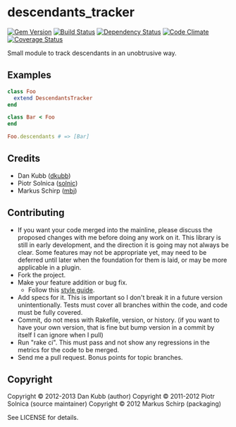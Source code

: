 descendants_tracker
===================

[![Gem Version](https://badge.fury.io/rb/descendants_tracker.png)][gem]
[![Build Status](https://secure.travis-ci.org/dkubb/descendants_tracker.png?branch=master)][travis]
[![Dependency Status](https://gemnasium.com/dkubb/descendants_tracker.png)][gemnasium]
[![Code Climate](https://codeclimate.com/github/dkubb/descendants_tracker.png)][codeclimate]
[![Coverage Status](https://coveralls.io/repos/dkubb/descendants_tracker/badge.png?branch=master)][coveralls]

[gem]: https://rubygems.org/gems/descendants_tracker
[travis]: https://travis-ci.org/dkubb/descendants_tracker
[gemnasium]: https://gemnasium.com/dkubb/descendants_tracker
[codeclimate]: https://codeclimate.com/github/dkubb/descendants_tracker
[coveralls]: https://coveralls.io/r/dkubb/descendants_tracker

Small module to track descendants in an unobtrusive way.

Examples
--------

``` ruby
class Foo
  extend DescendantsTracker
end

class Bar < Foo
end

Foo.descendants # => [Bar]
```

Credits
-------

* Dan Kubb ([dkubb](https://github.com/dkubb))
* Piotr Solnica ([solnic](https://github.com/solnic))
* Markus Schirp ([mbj](https://github.com/mbj))

Contributing
------------

* If you want your code merged into the mainline, please discuss the proposed changes with me before doing any work on it. This library is still in early development, and the direction it is going may not always be clear. Some features may not be appropriate yet, may need to be deferred until later when the foundation for them is laid, or may be more applicable in a plugin.
* Fork the project.
* Make your feature addition or bug fix.
  * Follow this [style guide](https://github.com/dkubb/styleguide).
* Add specs for it. This is important so I don't break it in a future version unintentionally. Tests must cover all branches within the code, and code must be fully covered.
* Commit, do not mess with Rakefile, version, or history. (if you want to have your own version, that is fine but bump version in a commit by itself I can ignore when I pull)
* Run "rake ci". This must pass and not show any regressions in the metrics for the code to be merged.
* Send me a pull request. Bonus points for topic branches.

Copyright
---------

Copyright &copy; 2012-2013 Dan Kubb (author)
Copyright &copy; 2011-2012 Piotr Solnica (source maintainer)
Copyright &copy; 2012 Markus Schirp (packaging)

See LICENSE for details.
